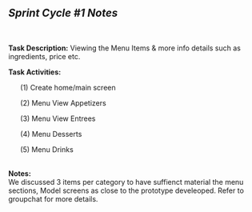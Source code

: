 <h2><i>Sprint Cycle #1 Notes</i></h2>

</br>

<b>Task Description:</b></bt> Viewing the Menu Items & more info details such as ingredients, price etc.

<b>Task Activities:</b>
<ol> (1) Create home/main screen </ol>
<ol> (2) Menu View Appetizers </ol> 
<ol> (3) Menu View Entrees </ol> 
<ol> (4) Menu Desserts </ol> 
<ol> (5) Menu Drinks </ol> 



</br><b> Notes:</b></br>
 We discussed 3 items per category to have suffienct material the menu sections, Model screens as close to the prototype develeoped.
 Refer to groupchat for more details.
